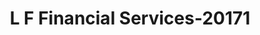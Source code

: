 ---
f_zip-code: 19428
f_state-code: PA
title: L F Financial Services-20171
f_phone: 610-832-1510
f_city-only: Conshohocken
f_address: 200 Fayette Street Conshohocken
f_location-unique-id: '20171'
slug: l-f-financial-services-20171
updated-on: '2024-05-30T13:46:58.046Z'
created-on: '2024-05-30T13:36:59.803Z'
published-on: '2024-05-30T13:54:32.469Z'
f_city-state: cms/city/conshohocken-pa.md
f_company: cms/company/l-f-financial-services.md
f_state: cms/state/pennsylvania.md
layout: '[payday-loan].html'
tags: payday-loan
---